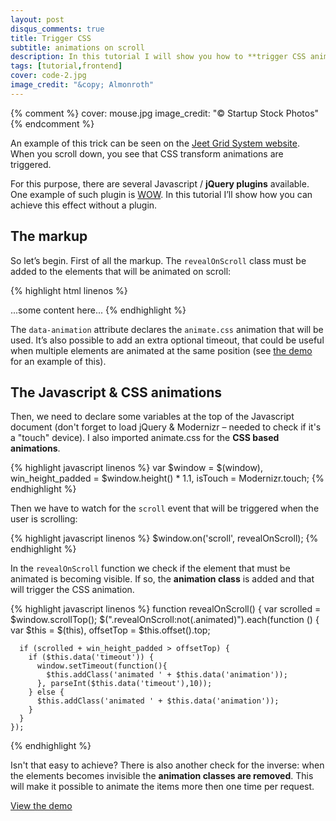```yaml
---
layout: post
disqus_comments: true
title: Trigger CSS
subtitle: animations on scroll
description: In this tutorial I will show you how to **trigger CSS animations** on elements when scrolling down a page. This is an easy effect to achieve with some Javascript &amp; CSS magic.
tags: [tutorial,frontend]
cover: code-2.jpg
image_credit: "&copy; Almonroth"
---
```

{% comment %}
cover: mouse.jpg
image_credit: "&copy; Startup Stock Photos"
{% endcomment %}

An example of this trick can be seen on the [Jeet Grid System website](http://jeet.gs/). When you scroll down, you see that CSS transform animations are triggered.

For this purpose, there are several Javascript / **jQuery plugins** available. One example of such plugin is [WOW](http://mynameismatthieu.com/WOW/). In this tutorial I’ll show how you can achieve this effect without a plugin.

## The markup
So let’s begin. First of all the markup. The <code>revealOnScroll</code> class must be added to the elements that will be animated on scroll:

{% highlight html linenos %}
<div data-animation="flipInX" data-timeout="400">...some content here...
{% endhighlight %}

The <code>data-animation</code> attribute declares the <code>animate.css</code> animation that will be used. It’s also possible to add an extra optional timeout, that could be useful when multiple elements are animated at the same position (see [the demo](http://cdpn.io/yJoqz) for an example of this).

## The Javascript & CSS animations
Then, we need to declare some variables at the top of the Javascript document (don't forget to load jQuery & Modernizr – needed to check if it's a "touch" device). I also imported animate.css for the **CSS based animations**.

{% highlight javascript linenos %}
  var $window           = $(window),
      win_height_padded = $window.height() * 1.1,
      isTouch           = Modernizr.touch;
{% endhighlight %}

Then we have to watch for the <code>scroll</code> event that will be triggered when the user is scrolling:

{% highlight javascript linenos %}
  $window.on('scroll', revealOnScroll);
{% endhighlight %}

In the <code>revealOnScroll</code> function we check if the element that must be animated is becoming visible. If so, the **animation class** is added and that will trigger the CSS animation.

{% highlight javascript linenos %}
  function revealOnScroll() {
    var scrolled = $window.scrollTop();
    $(".revealOnScroll:not(.animated)").each(function () {
      var $this     = $(this),
          offsetTop = $this.offset().top;

      if (scrolled + win_height_padded > offsetTop) {
        if ($this.data('timeout')) {
          window.setTimeout(function(){
            $this.addClass('animated ' + $this.data('animation'));
          }, parseInt($this.data('timeout'),10));
        } else {
          $this.addClass('animated ' + $this.data('animation'));
        }
      }
    });
{% endhighlight %}

Isn't that easy to achieve? There is also another check for the inverse: when the elements becomes invisible the **animation classes are removed**. This will make it possible to animate the items more then one time per request.

[View the demo](http://cdpn.io/yJoqz)
